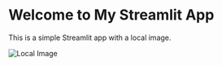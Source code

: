# Welcome to My Streamlit App

This is a simple Streamlit app with a local image.

![Local Image](https://global.discourse-cdn.com/business7/uploads/streamlit/original/1X/299c4eb635a9546a9890c74d43497a672bcc1bae.png)